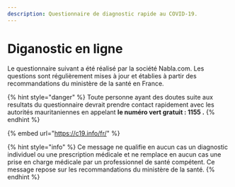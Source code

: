 ```yaml
---
description: Questionnaire de diagnostic rapide au COVID-19.
---
```


# Diganostic en ligne

Le questionnaire suivant a été réalisé par la société Nabla.com. Les questions sont régulièrement mises à jour et établies à partir des recommandations du ministère de la santé en France. 

{% hint style="danger" %}
Toute personne ayant des doutes suite aux resultats du questionnaire devrait prendre contact rapidement avec les autorités mauritaniennes en appelant **le numéro vert gratuit : 1155 .**
{% endhint %}

{% embed url="https://c19.info/fr/" %}

{% hint style="info" %}
Ce message ne qualifie en aucun cas un diagnostic individuel ou une prescription médicale et ne remplace en aucun cas une prise en charge médicale par un professionnel de santé compétent. Ce message repose sur les recommandations du ministère de la santé.
{% endhint %}

